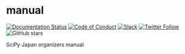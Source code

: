 # manual
[![Documentation Status](https://readthedocs.org/projects/scipy-conference-japan-manual/badge/?version=latest)](https://scipy-conference-japan-manual.readthedocs.io/en/latest/?badge=latest)
[![Code of Conduct](https://img.shields.io/badge/code%20of-conduct-ff69b4.svg?style=flat)](https://github.com/scipy-conference-japan/manual/blob/master/CODE_OF_CONDUCT.md) 
[![Slack](https://img.shields.io/static/v1?logo=slack&label=chat&message=on%20slack&color=4a154b&style=flat-square)](https://scipyjapanorganizers.slack.com/)
[![Twitter Follow](https://img.shields.io/twitter/follow/ScipyJapan.svg?style=social)](https://twitter.com/ScipyJapan) 
![GitHub stars](https://img.shields.io/github/stars/scipy-conference-japan/manual?style=social)

SciPy Japan organizers manual
